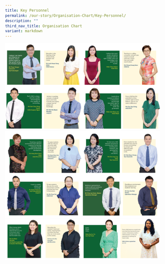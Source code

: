 ```yaml
---
title: Key Personnel
permalink: /our-story/Organisation-Chart/Key-Personnel/
description: ""
third_nav_title: Organisation Chart
variant: markdown
---
```

![Our Key Personnel](/images/Our%20Story/Organisation%20Chart/Key%20Personnel/Key_Personnel_R4.png)
![Our Key Personnel](/images/Our%20Story/Organisation%20Chart/Key%20Personnel/Key_Personnel_R5.png)
![Our Key Personnel](/images/Our%20Story/Organisation%20Chart/Key%20Personnel/key_personnel03b.png)
